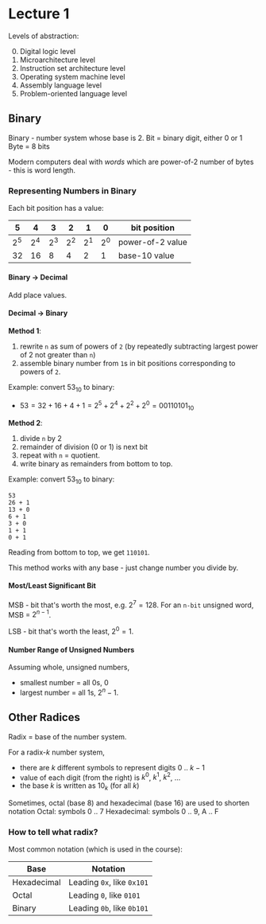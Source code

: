 # Lecture 1

Levels of abstraction:

0. Digital logic level
1. Microarchitecture level
2. Instruction set architecture level
3. Operating system machine level
4. Assembly language level
5. Problem-oriented language level

## Binary

Binary - number system whose base is 2.
Bit = binary digit, either 0 or 1
Byte = 8 bits

Modern computers deal with *words* which are power-of-2 number of bytes - this is word length.

### Representing Numbers in Binary

Each bit position has a value:

| 5     | 4     | 3     | 2     | 1     | 0     | bit position     |
| ----- | ----- | ----- | ----- | ----- | ----- | ---------------- |
| $2^5$ | $2^4$ | $2^3$ | $2^2$ | $2^1$ | $2^0$ | power-of-2 value |
| 32    | 16    | 8     | 4     | 2     | 1     | base-10 value    |

#### Binary -> Decimal

Add place values.

#### Decimal -> Binary

**Method 1**:

1. rewrite `n` as sum of powers of `2` (by repeatedly subtracting largest power of 2 not greater than `n`)
2. assemble binary number from `1`s in bit positions corresponding to powers of `2`.

Example: convert $53_{10}$ to binary:

- $53 = 32 + 16 + 4 + 1 = 2^5 + 2^4 + 2^2 + 2^0 = 00110101_{10}$

**Method 2**:

1. divide `n` by 2
2. remainder of division (0 or 1) is next bit
3. repeat with `n` = quotient.
4. write binary as remainders from bottom to top.

Example: convert $53_{10}$ to binary:

```
53
26 + 1
13 + 0
6 + 1
3 + 0
1 + 1
0 + 1
```

Reading from bottom to top, we get `110101`.

This method works with any base - just change number you divide by.

#### Most/Least Significant Bit

MSB - bit that's worth the most, e.g. $2^7 = 128$. For an `n-bit` unsigned word, MSB = $2^{n-1}$.

LSB - bit that's worth the least, $2^0 = 1$.

#### Number Range of Unsigned Numbers

Assuming whole, unsigned numbers,

- smallest number = all 0s, $0$
- largest number = all 1s, $2^n - 1$.

## Other Radices

Radix = base of the number system.

For a radix-$k$ number system, 

- there are $k$ different symbols to represent digits 0 .. $k-1$
- value of each digit (from the right) is $k^0$, $k^1$, $k^2$, ...
- the base $k$ is written as $10_{k}$ (for all $k$)

Sometimes, octal (base 8) and hexadecimal (base 16) are used to shorten notation
Octal: symbols 0 .. 7
Hexadecimal: symbols 0 .. 9, A .. F

### How to tell what radix?

Most common notation (which is used in the course):

| Base        | Notation                   |
| ----------- | -------------------------- |
| Hexadecimal | Leading `0x`, like `0x101` |
| Octal       | Leading `0`, like `0101`   |
| Binary      | Leading `0b`, like `0b101` |

 